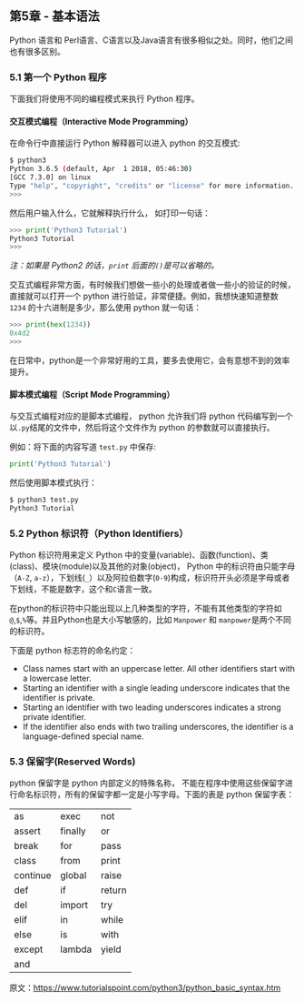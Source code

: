 ## 第5章  -  基本语法

Python 语言和 Perl语言、C语言以及Java语言有很多相似之处。同时，他们之间也有很多区别。

### 5.1 第一个 Python 程序

下面我们将使用不同的编程模式来执行 Python 程序。

#### 交互模式编程（Interactive Mode Programming）

在命令行中直接运行 Python 解释器可以进入 python 的交互模式:

```bash
$ python3
Python 3.6.5 (default, Apr  1 2018, 05:46:30)
[GCC 7.3.0] on linux
Type "help", "copyright", "credits" or "license" for more information.
>>>
```

然后用户输入什么，它就解释执行什么， 如打印一句话：

```python
>>> print('Python3 Tutorial')
Python3 Tutorial
>>>
```

*注：如果是 Python2 的话，`print` 后面的`()`是可以省略的。*

交互式编程非常方面，有时候我们想做一些小的处理或者做一些小的验证的时候，直接就可以打开一个 python 进行验证，非常便捷。例如，我想快速知道整数 `1234` 的十六进制是多少，那么使用 python 就一句话：

```python
>>> print(hex(1234))
0x4d2
>>>
```

在日常中，python是一个非常好用的工具，要多去使用它，会有意想不到的效率提升。

#### 脚本模式编程（Script Mode Programming）

与交互式编程对应的是脚本式编程， python 允许我们将 python 代码编写到一个以`.py`结尾的文件中，然后将这个文件作为 python 的参数就可以直接执行。

例如：将下面的内容写道 `test.py` 中保存:

```python
print('Python3 Tutorial')
```

然后使用脚本模式执行：
```bash
$ python3 test.py
Python3 Tutorial
```
### 5.2 Python 标识符（Python Identifiers）

Python 标识符用来定义 Python 中的变量(variable)、函数(function)、类(class)、模块(module)以及其他的对象(object)， Python 中的标识符由只能字母（`A-Z`, `a-z`），下划线(`_`）以及阿拉伯数字(`0-9`)构成，标识符开头必须是字母或者下划线，不能是数字，这个和`C`语言一致。

在python的标识符中只能出现以上几种类型的字符，不能有其他类型的字符如 `@`,`$`,`%`等。并且Python也是大小写敏感的，比如 `Manpower` 和 `manpower`是两个不同的标识符。

下面是 python 标志符的命名约定：

* Class names start with an uppercase letter. All other identifiers start with a lowercase letter.
* Starting an identifier with a single leading underscore indicates that the identifier is private.
* Starting an identifier with two leading underscores indicates a strong private identifier.
* If the identifier also ends with two trailing underscores, the identifier is a language-defined special name. 

### 5.3 保留字(Reserved Words)

python 保留字是 python 内部定义的特殊名称， 不能在程序中使用这些保留字进行命名标识符，所有的保留字都一定是小写字母。下面的表是 python 保留字表：

|          |         |        |
| -------- | ------- | ------ |
| as       | exec    | not    |
| assert   | finally | or     |
| break    | for     | pass   |
| class    | from    | print  |
| continue | global  | raise  |
| def      | if      | return |
| del      | import  | try    |
| elif     | in      | while  |
| else     | is      | with   |
| except   | lambda  | yield  |
| and      |         |        |






















原文：https://www.tutorialspoint.com/python3/python_basic_syntax.htm
